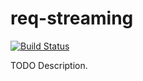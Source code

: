 # req-streaming

[![Build Status](https://travis-ci.org/ocramz/req-streaming.png)](https://travis-ci.org/ocramz/req-streaming)

TODO Description.

